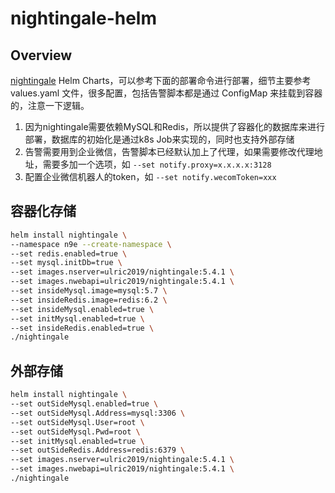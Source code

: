 # nightingale-helm

## Overview

[nightingale](https://github.com/didi/nightingale) Helm Charts，可以参考下面的部署命令进行部署，细节主要参考 values.yaml 文件，很多配置，包括告警脚本都是通过 ConfigMap 来挂载到容器的，注意一下逻辑。

1. 因为nightingale需要依赖MySQL和Redis，所以提供了容器化的数据库来进行部署，数据库的初始化是通过k8s Job来实现的，同时也支持外部存储
2. 告警需要用到企业微信，告警脚本已经默认加上了代理，如果需要修改代理地址，需要多加一个选项，如 `--set notify.proxy=x.x.x.x:3128`
3. 配置企业微信机器人的token，如 `--set notify.wecomToken=xxx`

## 容器化存储

```bash
helm install nightingale \
--namespace n9e --create-namespace \
--set redis.enabled=true \
--set mysql.initDb=true \
--set images.nserver=ulric2019/nightingale:5.4.1 \
--set images.nwebapi=ulric2019/nightingale:5.4.1 \
--set insideMysql.image=mysql:5.7 \
--set insideRedis.image=redis:6.2 \
--set insideMysql.enabled=true \
--set initMysql.enabled=true \
--set insideRedis.enabled=true \
./nightingale
```

## 外部存储

```bash
helm install nightingale \
--set outSideMysql.enabled=true \
--set outSideMysql.Address=mysql:3306 \
--set outSideMysql.User=root \
--set outSideMysql.Pwd=root \
--set initMysql.enabled=true \
--set outSideRedis.Address=redis:6379 \
--set images.nserver=ulric2019/nightingale:5.4.1 \
--set images.nwebapi=ulric2019/nightingale:5.4.1 \
./nightingale
```

